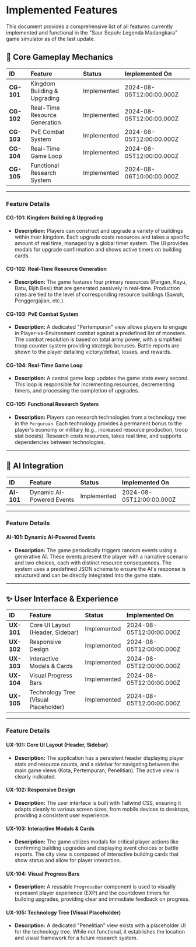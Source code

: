 # Implemented Features

This document provides a comprehensive list of all features currently implemented and functional in the "Saur Sepuh: Legenda Madangkara" game simulator as of the last update.

## 🎯 Core Gameplay Mechanics

| ID         | Feature                      | Status      | Implemented On             |
| :--------- | :--------------------------- | :---------- | :------------------------- |
| **CG-101** | Kingdom Building & Upgrading | Implemented | 2024-08-05T12:00:00.000Z |
| **CG-102** | Real-Time Resource Generation| Implemented | 2024-08-05T12:00:00.000Z |
| **CG-103** | PvE Combat System            | Implemented | 2024-08-05T12:00:00.000Z |
| **CG-104** | Real-Time Game Loop          | Implemented | 2024-08-05T12:00:00.000Z |
| **CG-105** | Functional Research System   | Implemented | 2024-08-06T10:00:00.000Z |

---

### Feature Details

#### CG-101: Kingdom Building & Upgrading
-   **Description:** Players can construct and upgrade a variety of buildings within their kingdom. Each upgrade costs resources and takes a specific amount of real time, managed by a global timer system. The UI provides modals for upgrade confirmation and shows active timers on building cards.

#### CG-102: Real-Time Resource Generation
-   **Description:** The game features four primary resources (Pangan, Kayu, Batu, Bijih Besi) that are generated passively in real-time. Production rates are tied to the level of corresponding resource buildings (Sawah, Penggergajian, etc.).

#### CG-103: PvE Combat System
-   **Description:** A dedicated "Pertempuran" view allows players to engage in Player-vs-Environment combat against a predefined list of monsters. The combat resolution is based on total army power, with a simplified troop counter system providing strategic bonuses. Battle reports are shown to the player detailing victory/defeat, losses, and rewards.

#### CG-104: Real-Time Game Loop
-   **Description:** A central game loop updates the game state every second. This loop is responsible for incrementing resources, decrementing timers, and processing the completion of upgrades.

#### CG-105: Functional Research System
-   **Description:** Players can research technologies from a technology tree in the `Perguruan`. Each technology provides a permanent bonus to the player's economy or military (e.g., increased resource production, troop stat boosts). Research costs resources, takes real time, and supports dependencies between technologies.

---

## 🤖 AI Integration

| ID         | Feature                      | Status      | Implemented On             |
| :--------- | :--------------------------- | :---------- | :------------------------- |
| **AI-101** | Dynamic AI-Powered Events    | Implemented | 2024-08-05T12:00:00.000Z |

---

### Feature Details

#### AI-101: Dynamic AI-Powered Events
-   **Description:** The game periodically triggers random events using a generative AI. These events present the player with a narrative scenario and two choices, each with distinct resource consequences. The system uses a predefined JSON schema to ensure the AI's response is structured and can be directly integrated into the game state.

---

## ✨ User Interface & Experience

| ID         | Feature                           | Status      | Implemented On             |
| :--------- | :-------------------------------- | :---------- | :------------------------- |
| **UX-101** | Core UI Layout (Header, Sidebar)  | Implemented | 2024-08-05T12:00:00.000Z |
| **UX-102** | Responsive Design                 | Implemented | 2024-08-05T12:00:00.000Z |
| **UX-103** | Interactive Modals & Cards        | Implemented | 2024-08-05T12:00:00.000Z |
| **UX-104** | Visual Progress Bars              | Implemented | 2024-08-05T12:00:00.000Z |
| **UX-105** | Technology Tree (Visual Placeholder)| Implemented | 2024-08-05T12:00:00.000Z |

---

### Feature Details

#### UX-101: Core UI Layout (Header, Sidebar)
-   **Description:** The application has a persistent header displaying player stats and resource counts, and a sidebar for navigating between the main game views (Kota, Pertempuran, Penelitian). The active view is clearly indicated.

#### UX-102: Responsive Design
-   **Description:** The user interface is built with Tailwind CSS, ensuring it adapts cleanly to various screen sizes, from mobile devices to desktops, providing a consistent user experience.

#### UX-103: Interactive Modals & Cards
-   **Description:** The game utilizes modals for critical player actions like confirming building upgrades and displaying event choices or battle reports. The city view is composed of interactive building cards that show status and allow for player interaction.

#### UX-104: Visual Progress Bars
-   **Description:** A reusable `ProgressBar` component is used to visually represent player experience (EXP) and the countdown timers for building upgrades, providing clear and immediate feedback on progress.

#### UX-105: Technology Tree (Visual Placeholder)
-   **Description:** A dedicated "Penelitian" view exists with a placeholder UI for the technology tree. While not functional, it establishes the location and visual framework for a future research system.
